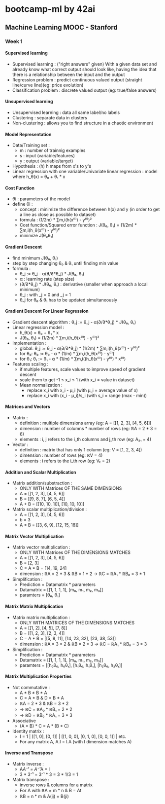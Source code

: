 # bootcamp-ml by 42ai

## Machine Learning MOOC - Stanford

### Week 1

#### Supervised learning
- Supervised learning : ("right answers" given) With a given data set and already know what correct output should look like, having the idea that there is a relationship between the input and the output
- Regression problem : predict continuous valued output (straight line/curve line)(eg: price evolution)
- Classification problem : discrete valued output (eg: true/false answers)

#### Unsupervised learning
- Unsupervised learning : data all same label/no labels
- Clustering : separate data in clusters
- Non-clustering : allows you to find structure in a chaotic environment

#### Model Representation
- Data/Training set :
    - m : number of trainnig examples
    - s : input (variable/features)
    - y : output (variable/target)
- Hypothesis : (h) h maps from x's to y's
- Linear regression with one variable/Univariate linear regression : model where h_θ(x) = θ₀ + θ₁ * x

#### Cost Function
- θi : parameters of the model
- define θi :
    - concept : minimize the difference between h(x) and y (in order to get a line as close as possible to dataset)
    - formula : (1/2m) * ∑m,i(h(x⁽ⁱ⁾) - y⁽ⁱ⁾)²
    - Cost function/Squared error function : J(θ₀, θ₁) = (1/2m) * ∑m,i(h_θ(x⁽ⁱ⁾) - y⁽ⁱ⁾)²
    - minimize J(θ₀θ₁)

#### Gradient Descent
- find minimum J(θ₀, θ₁)
- step by step changing θ₀ & θ₁ until finding min value
- formula :
    - θ_j := θ_j - α(∂/∂*θ_j) * J(θ₀, θ₁)
    - α : learning rate (step size)
    - (∂/∂*θ_j) * J(θ₀, θ₁) : derivative (smaller when approach a local minimum)
    - θ_j : with _j = 0 and _j = 1
    - θ_j for θ₀ & θ₁ has to be updated simultaneously

#### Gradient Descent For Linear Regression
- Gradient descent algorithm : θ_j := θ_j - α(∂/∂*θ_j) * J(θ₀, θ₁)
- Linear regression model : 
    - h_θ(x) = θ₀ + θ₁ * x
    - J(θ₀, θ₁) = (1/2m) * ∑m,i(h_θ(x⁽ⁱ⁾) - y⁽ⁱ⁾)²
- Implementation :
    - global: θ_j := θ_j - α(∂/∂*θ_j) * (1/2m) * ∑m,i(h_θ(x⁽ⁱ⁾) - y⁽ⁱ⁾)²
    - for θ₀: θ₀ := θ₀ - α * (1/m) * ∑m,i(h_θ(x⁽ⁱ⁾) - y⁽ⁱ⁾)
    - for θ₁: θ₁ := θ₁ - α * (1/m) * ∑m,i((h_θ(x⁽ⁱ⁾) - y⁽ⁱ⁾) * x⁽ⁱ⁾)
- Features scaling :
    - if multiple features, scale values to improve speed of gradient descent 
    - scale them to get -1 ≤ x_i ≤ 1 (with x_i = value in dataset)
    - Mean normalization :
        - replace x_i with x_i - μ_i (with μ_i = average value of x)
        - replace x_i with (x_i - μ_i)/s_i (with s_i = range (max - min))


#### Matrices and Vectors
- Matrix :
    - definition : multiple dimensions array (eg: A = [[1, 2, 3], [4, 5, 6]])
    - dimension : number of columns * number of rows (eg: ℝA = 2 * 3 = 6)
    - elements : i, j refers to the i_th columns and j_th row (eg: A₂₁ = 4)
- Vector :
    - definition : matrix that has only 1 column (eg: V = [1, 2, 3, 4])
    - dimension : number of rows (eg: ℝV = 4)
    - elements : i refers to the i_th row (eg: V₂ = 2)

#### Addition and Scalar Multiplication
- Matrix addition/substraction :
    - ONLY WITH Matrices OF THE SAME DIMENSIONS
    - A = [[1, 2, 3], [4, 5, 6]]
    - B = [[9, 8, 7], [6, 5, 4]]
    - A + B = [[10, 10, 10], [10, 10, 10]]
- Matrix scalar multiplication/division :
    - A = [[1, 2, 3], [4, 5, 6]]
    - b = 3
    - A * B = [[3, 6, 9], [12, 15, 18]]

#### Matrix Vector Multiplication
- Matrix vector multiplication :
    - ONLY WITH Matrices OF THE DIMENSIONS MATCHES
    - A = [[1, 2, 3], [4, 5, 6]]
    - B = [2, 3]
    - C = A * B = [14, 19, 24]
    - dimension : ℝA = 2 * 3 & ℝB = 1 * 2 -> ℝC = ℝA₁ * ℝB₀ = 3 * 1
- Simplification : 
    - Prediction = Datamatrix * parameters
    - Datamatrix = [[1, 1, 1, 1], [m₀, m₁, m₂, m₃]]
    - paramters = [θ₀, θ₁]

#### Matrix Matrix Multiplication
- Matrix matrix multiplication :
    - ONLY WITH MATRICES OF THE DIMENSIONS MATCHES
    - A = [[1, 2], [4, 5], [7, 8]]
    - B = [[1, 2, 3], [2, 3, 4]]
    - C = A * B = [[5, 8, 11], [14, 23, 32], [23, 38, 53]]
    - dimension : ℝA = 3 * 2 & ℝB = 2 * 3 -> ℝC = ℝA₁ * ℝB₀ = 3 * 3
- Simplification : 
    - Prediction = Datamatrix * parameters
    - Datamatrix = [[1, 1, 1, 1], [m₀, m₁, m₂, m₃]]
    - paramters = [[h₀θ₀, h₀θ₁], [h₁θ₀, h₁θ₁], [h₂θ₀, h₂θ₁]]

#### Matrix Multiplication Properties
- Not commutative :
    - A * B ≠ B * A
    - C = A * B & D = B * A
    - ℝA = 2 * 3 & ℝB = 3 * 2 
    - -> ℝC = ℝA₀ * ℝB₁ = 2 * 2
    - -> ℝD = ℝB₀ * ℝA₁ = 3 * 3
- Associative
    - (A * B) * C = A * (B * C)
- Identity matrix :
    - I = 1 | [[1, 0], [0, 1]] | [[1, 0, 0], [0, 1, 0], [0, 0, 1]] | etc.
    - For any matrix A, A.I = I.A (with I dimension matches A)

#### Inverse and Transpose
- Matrix inverse :
    - A*A⁻¹ = A⁻¹*A = I
    - 3 * 3⁻¹ = 3⁻¹ * 3 = 3 * 1/3 = 1
- Matrix transpose :
    - inverse rows & columns for a matrix
    - For A with ℝA = m * n & B = At
    - ℝB = n * m & A(ij) = B(ji)
